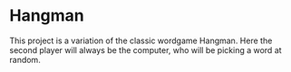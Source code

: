 # Hangman
This project is a variation of the classic wordgame Hangman. Here the second player will always be the computer, who will be picking a word at random.
